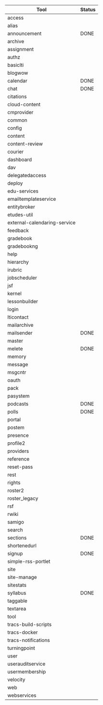 
| Tool          | Status        |
| ------------- | ------------- |
| access        |               |
| alias         |               |
| announcement  |    DONE       |
| archive       ||
| assignment    ||
| authz         ||
|	basiclti	|		|
|	blogwow	|		|
|	calendar	|    DONE       |
|	chat	|    DONE       |
|	citations	|		|
|	cloud-content	|		|
|	cmprovider	|		|
|	common	|		|
|	config	|		|
|	content	|		|
|	content-review	|		|
|	courier	|		|
|	dashboard	|		|
|	dav	|		|
|	delegatedaccess	|		|
|	deploy	|		|
|	edu-services	|		|
|	emailtemplateservice	|		|
|	entitybroker	|		|
|	etudes-util	|		|
|	external-calendaring-service	|		|
|	feedback	|		|
|	gradebook	|		|
|	gradebookng	|		|
|	help	|		|
|	hierarchy	|		|
|	irubric	|		|
|	jobscheduler	|		|
|	jsf	|		|
|	kernel	|		|
|	lessonbuilder	|		|
|	login	|		|
|	lticontact	|		|
|	mailarchive	|		|
|	mailsender	|	DONE	|
|	master	|		|
|	melete	|	DONE	|
|	memory	|		|
|	message	|		|
|	msgcntr	|		|
|	oauth	|		|
|	pack	|		|
|	pasystem	|		|
|	podcasts	|    DONE    |
|	polls	|	DONE	|
|	portal	|		|
|	postem	|		|
|	presence	|		|
|	profile2	|		|
|	providers	|		|
|	reference	|		|
|	reset-pass	|		|
|	rest	|		|
|	rights	|		|
|	roster2	|		|
|	roster_legacy	|		|
|	rsf	|		|
|	rwiki	|		|
|	samigo	|		|
|	search	|		|
|	sections	|    DONE    |
|	shortenedurl	|		|
|	signup	|	DONE	|
|	simple-rss-portlet	|		|
|	site	|		|
|	site-manage	|		|
|	sitestats	|		|
|	syllabus	|    DONE    |
|	taggable	|		|
|	textarea	|		|
|	tool	|		|
|	tracs-build-scripts	|		|
|	tracs-docker	|		|
|	tracs-notifications	|		|
|	turningpoint	|		|
|	user	|		|
|	userauditservice	|		|
|	usermembership	|		|
|	velocity	|		|
|	web	|		|
|	webservices	|		|
